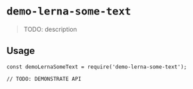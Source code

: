 # `demo-lerna-some-text`

> TODO: description

## Usage

```
const demoLernaSomeText = require('demo-lerna-some-text');

// TODO: DEMONSTRATE API
```
